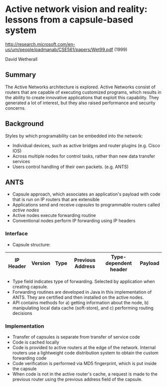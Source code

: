 # Active network vision and reality: lessons from a capsule-based system

http://research.microsoft.com/en-us/um/people/padmanab/CSE561/papers/Wet99.pdf (1999)

David Wetherall

## Summary
The Active Networks architecture is explored. Active Networks consist of routers that are capable of executing customized
programs, which results in the ability to create innovative applications that exploit this capability. They generated 
a lot of interest, but they also raised performance and security concerns. 

## Background
Styles by which programability can be embedded into the network:
* Individual devices, such as active bridges and router plugins (e.g. Cisco IOS)
* Across multiple nodes for control tasks, rather than new data transfer services
* Users control handling of their own packets. (e.g. ANTS)

## ANTS
* Capsule approach, which associates an application's payload with code that is run on IP routers that are extensible
* Applications send and receive _capsules_ to programmable routers called _active nodes_
* Active nodes execute forwarding routine
* Conventional nodes perform IP forwarding using IP headers

### Interface
* Capsule structure:

| IP Header | Version | Type | Previous Address | Type-dependent header | Payload |
|-----------|---------|------|------------------|-----------------------|---------|

* Type field indicates type of forwarding. Selected by application when creating capsule.
* Forwarding routines are developed in Java in this implementation of ANTS. They are certified and then installed
on the active nodes.
* API contains methods for a) getting information about the node, b) manipulating local data cache (soft-store), 
and c) performing routing decisions

### Implementation
* Transfer of capsules is separate from transfer of service code
* Code is cached locally
* Code is provided to active routers at the edge of the network. Internal routers use a lightweight code distribution system
to obtain the custom forwarding code
* Code verification is performed via MD5 fingerprint, which is put inside the capsule
* When code is not in the active router's cache, a request is made to the previous router using the previous address field of the capsule.
